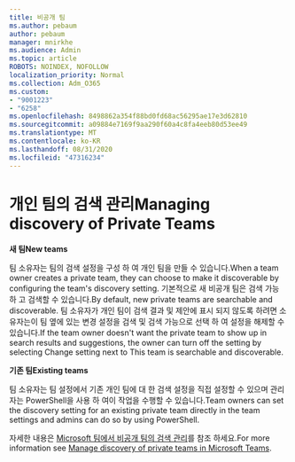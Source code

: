 ```yaml
---
title: 비공개 팀
ms.author: pebaum
author: pebaum
manager: mnirkhe
ms.audience: Admin
ms.topic: article
ROBOTS: NOINDEX, NOFOLLOW
localization_priority: Normal
ms.collection: Adm_O365
ms.custom:
- "9001223"
- "6258"
ms.openlocfilehash: 8498862a354f88bd0fd68ac56295ae17e3d62810
ms.sourcegitcommit: a09884e7169f9aa290f60a4c8fa4eeb80d53ee49
ms.translationtype: MT
ms.contentlocale: ko-KR
ms.lasthandoff: 08/31/2020
ms.locfileid: "47316234"
---
```

# <a name="managing-discovery-of-private-teams"></a><span data-ttu-id="d296b-102">개인 팀의 검색 관리</span><span class="sxs-lookup"><span data-stu-id="d296b-102">Managing discovery of Private Teams</span></span>

<span data-ttu-id="d296b-103">**새 팀**</span><span class="sxs-lookup"><span data-stu-id="d296b-103">**New teams**</span></span>

<span data-ttu-id="d296b-104">팀 소유자는 팀의 검색 설정을 구성 하 여 개인 팀을 만들 수 있습니다.</span><span class="sxs-lookup"><span data-stu-id="d296b-104">When a team owner creates a private team, they can choose to make it discoverable by configuring the team's discovery setting.</span></span> <span data-ttu-id="d296b-105">기본적으로 새 비공개 팀은 검색 가능 하 고 검색할 수 있습니다.</span><span class="sxs-lookup"><span data-stu-id="d296b-105">By default, new private teams are searchable and discoverable.</span></span> <span data-ttu-id="d296b-106">팀 소유자가 개인 팀이 검색 결과 및 제안에 표시 되지 않도록 하려면 소유자는이 팀 옆에 있는 변경 설정을 검색 및 검색 가능으로 선택 하 여 설정을 해제할 수 있습니다.</span><span class="sxs-lookup"><span data-stu-id="d296b-106">If the team owner doesn't want the private team to show up in search results and suggestions, the owner can turn off the setting by selecting Change setting next to This team is searchable and discoverable.</span></span>  

<span data-ttu-id="d296b-107">**기존 팀**</span><span class="sxs-lookup"><span data-stu-id="d296b-107">**Existing teams**</span></span>

<span data-ttu-id="d296b-108">팀 소유자는 팀 설정에서 기존 개인 팀에 대 한 검색 설정을 직접 설정할 수 있으며 관리자는 PowerShell을 사용 하 여이 작업을 수행할 수 있습니다.</span><span class="sxs-lookup"><span data-stu-id="d296b-108">Team owners can set the discovery setting for an existing private team directly in the team settings and admins can do so by using PowerShell.</span></span>  

<span data-ttu-id="d296b-109">자세한 내용은  [Microsoft 팀에서 비공개 팀의 검색 관리](https://docs.microsoft.com/microsoftteams/manage-discovery-of-private-teams)를 참조 하세요.</span><span class="sxs-lookup"><span data-stu-id="d296b-109">For more information see  [Manage discovery of private teams in Microsoft Teams](https://docs.microsoft.com/microsoftteams/manage-discovery-of-private-teams).</span></span>
